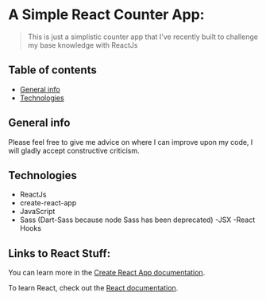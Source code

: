# A Simple React Counter App:

> This is just a simplistic counter app that I've recently built to challenge my base knowledge with ReactJs

## Table of contents

- [General info](#general-info)
- [Technologies](#technologies)

## General info

Please feel free to give me advice on where I can improve upon my code, I will gladly accept constructive criticism.

## Technologies

- ReactJs
- create-react-app
- JavaScript
- Sass (Dart-Sass because node Sass has been deprecated)
  -JSX
  -React Hooks

## Links to React Stuff:

You can learn more in the [Create React App documentation](https://facebook.github.io/create-react-app/docs/getting-started).

To learn React, check out the [React documentation](https://reactjs.org/).
